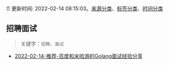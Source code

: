 :alarm_clock: 更新时间: 2022-02-14 08:15:03。[来源分类](../README.md)、[标签分类](../TAGS.md)、[时间分类](../TIMELINE.md)

## 招聘面试


> 关键字：`招聘`、`面试`



- [2022-02-14-推荐-百度和米哈游的Golang面试经验分享](https://toutiao.io/k/q0sox0k) 